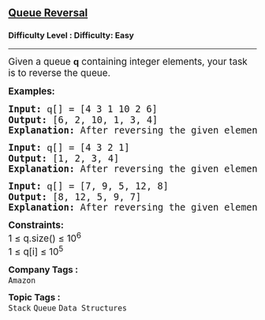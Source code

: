 <h2><a href="https://www.geeksforgeeks.org/problems/queue-reversal/1?page=1&category=Stack&difficulty=Easy&status=unsolved&sortBy=submissions">Queue Reversal</a></h2><h3>Difficulty Level : Difficulty: Easy</h3><hr><div class="problems_problem_content__Xm_eO"><p><span style="font-size: 14pt;">Given a queue <span style="font-family: Arial;"><span style="white-space-collapse: preserve; background-color: #ffffff;"><strong>q </strong></span></span>containing integer elements, your task is to reverse the queue.</span></p>
<p><span style="font-size: 14pt;"><strong>Examples:</strong></span></p>
<pre><span style="font-size: 14pt;"><strong>Input: </strong><span style="font-family: Arial; text-wrap-mode: wrap; background-color: #ffffff;">q</span>[] = [4 3 1 10 2 6]
<strong>Output: </strong>[6, 2, 10, 1, 3, 4]
<strong>Explanation: </strong>After reversing the given elements of the queue, the resultant queue will be 6 2 10 1 3 4.
</span></pre>
<pre><span style="font-size: 14pt;"><strong>Input: </strong><span style="font-family: Arial; text-wrap-mode: wrap; background-color: #ffffff;">q</span>[] = [4 3 2 1]
<strong>Output: </strong>[1, 2, 3, 4]
<strong>Explanation: </strong>After reversing the given elements of the queue, the resultant queue will be 1 2 3 4.</span></pre>
<pre><span style="font-size: 14pt;"><strong>Input: </strong><span style="font-family: Arial; text-wrap-mode: wrap; background-color: #ffffff;">q</span>[] = [7, 9, 5, 12, 8]
<strong>Output: </strong>[8, 12, 5, 9, 7]
<strong>Explanation: </strong>After reversing the given elements of the queue, the resultant queue will be 8, 12, 5, 9, 7.</span></pre>
<p><span style="font-size: 14pt;"><strong>Constraints:</strong><br>1 ≤ q.size() ≤ 10<sup>6</sup><br>1 ≤ q[i] ≤ 10<sup>5</sup></span></p></div><p><span style=font-size:18px><strong>Company Tags : </strong><br><code>Amazon</code>&nbsp;<br><p><span style=font-size:18px><strong>Topic Tags : </strong><br><code>Stack</code>&nbsp;<code>Queue</code>&nbsp;<code>Data Structures</code>&nbsp;